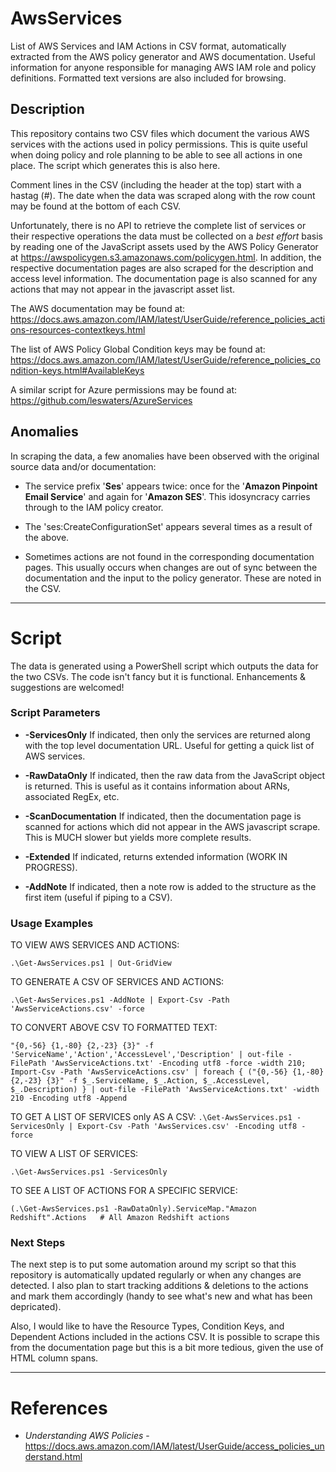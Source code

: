 # AwsServices
List of AWS Services and IAM Actions in CSV format, automatically extracted from
the AWS policy generator and AWS documentation.
Useful information for anyone responsible for managing AWS IAM role and policy definitions.
Formatted text versions are also included for browsing.

## Description
This repository contains two CSV files which document the various AWS services with the
actions used in policy permissions. This is quite useful when doing policy and role planning
to be able to see all actions in one place. The script which generates this is also here.

Comment lines in the CSV (including the header at the top) start with a hastag (#).  The date
when the data was scraped along with the row count may be found at the bottom of each CSV.

Unfortunately, there is no API to retrieve the complete list of services or their respective operations
the data must be collected on a *best effort* basis by reading one of the JavaScript assets used by the
AWS Policy Generator at https://awspolicygen.s3.amazonaws.com/policygen.html.
In addition, the respective documentation pages are also scraped for the description and access level information.
The documentation page is also scanned for any actions that may not appear in the javascript asset list.

The AWS documentation may be found at:
https://docs.aws.amazon.com/IAM/latest/UserGuide/reference_policies_actions-resources-contextkeys.html

The list of AWS Policy Global Condition keys may be found at:
https://docs.aws.amazon.com/IAM/latest/UserGuide/reference_policies_condition-keys.html#AvailableKeys

A similar script for Azure permissions may be found at:
https://github.com/leswaters/AzureServices

## Anomalies
In scraping the data, a few anomalies have been observed with the original source data and/or documentation:

* The service prefix '**Ses**' appears twice: once for the '**Amazon Pinpoint Email Service**' and
again for '**Amazon SES**'.  This idosyncracy carries through to the IAM policy creator.

* The 'ses:CreateConfigurationSet' appears several times as a result of the above.

* Sometimes actions are not found in the corresponding documentation pages. This usually occurs when changes
are out of sync between the documentation and the input to the policy generator.
  These are noted in the CSV.

---
# Script
The data is generated using a PowerShell script which outputs the data for the two CSVs.
The code isn't fancy but it is functional. Enhancements & suggestions are welcomed!

### Script Parameters

* **-ServicesOnly**
  If indicated, then only the services are returned along with the top level documentation URL.
  Useful for getting a quick list of AWS services.

* **-RawDataOnly**
	If indicated, then the raw data from the JavaScript object is returned.  This is useful
	as it contains information about ARNs, associated RegEx, etc.
  
* **-ScanDocumentation**
	If indicated, then the documentation page is scanned for actions which did not
	appear in the AWS javascript scrape.  This is MUCH slower but yields more complete results.
  
* **-Extended**
	If indicated, returns extended information (WORK IN PROGRESS).
  
* **-AddNote**
	If indicated, then a note row is added to the structure as the first item (useful if piping to a CSV).
	
### Usage Examples

TO VIEW AWS SERVICES AND ACTIONS:

``.\Get-AwsServices.ps1 | Out-GridView``
	
TO GENERATE A CSV OF SERVICES AND ACTIONS:

``.\Get-AwsServices.ps1 -AddNote | Export-Csv -Path 'AwsServiceActions.csv' -force``
		
TO CONVERT ABOVE CSV TO FORMATTED TEXT:

``"{0,-56} {1,-80} {2,-23} {3}" -f 'ServiceName','Action','AccessLevel','Description' | out-file -FilePath 'AwsServiceActions.txt' -Encoding utf8 -force -width 210; Import-Csv -Path 'AwsServiceActions.csv' | foreach { ("{0,-56} {1,-80} {2,-23} {3}" -f $_.ServiceName, $_.Action, $_.AccessLevel, $_.Description) } | out-file -FilePath 'AwsServiceActions.txt' -width 210 -Encoding utf8 -Append``

TO GET A LIST OF SERVICES only AS A CSV:
``.\Get-AwsServices.ps1 -ServicesOnly | Export-Csv -Path 'AwsServices.csv' -Encoding utf8 -force``

TO VIEW A LIST OF SERVICES:

``.\Get-AwsServices.ps1 -ServicesOnly``
	
TO SEE A LIST OF ACTIONS FOR A SPECIFIC SERVICE:

``(.\Get-AwsServices.ps1 -RawDataOnly).ServiceMap."Amazon Redshift".Actions   # All Amazon Redshift actions``

### Next Steps
The next step is to put some automation around my script so that this repository is automatically
updated regularly or when any changes are detected. I also plan to start tracking additions & deletions
to the actions and mark them accordingly (handy to see what's new and what has been depricated).

Also, I would like to have the Resource Types, Condition Keys, and Dependent Actions included
in the actions CSV. It is possible to scrape this from the documentation page but this is a bit
more tedious, given the use of HTML column spans.

---
# References
* _Understanding AWS Policies_ - https://docs.aws.amazon.com/IAM/latest/UserGuide/access_policies_understand.html
